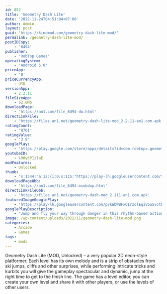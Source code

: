 ```yaml
---
id: 852
title: 'Geometry Dash Lite'
date: '2022-11-24T04:51:04+07:00'
author: Admin
layout: post
guid: 'https://kindmod.com/geometry-dash-lite-mod/'
permalink: /geometry-dash-lite-mod/
postIDCopy:
    - '6494'
publisher:
    - 'RobTop Games'
operatingSystem:
    - 'Android 5.0'
priceApp:
    - '0'
priceCurrencyApp:
    - USD
versionApp:
    - 2.2.11
fileSizeApp:
    - 62.6Mb
downloadPage:
    - 'https://an1.com/file_6494-dw.html'
directLinkFile:
    - 'https://files.an1.net/geometry-dash-lite-mod_2.2.11-an1.com.apk'
ratingCount:
    - '8761'
ratingValue:
    - '3.9'
googlePlay:
    - 'https://play.google.com/store/apps/details?id=com.robtopx.geometryjumplite'
youtubeID:
    - k90y6PIzIaE
modFeatures:
    - Unlocked
thumb:
    - 's:1544:"a:12:{i:0;s:115:"https://play-lh.googleusercontent.com/tr8F3wHLv-H_n0ZuXSmGbYRnfFp9cLbQ1ZMRE-m5vrW-YOM0aeCYnIfhBK6GyFh9pJk=w526-h296";i:1;s:115:"https://play-lh.googleusercontent.com/-Q0_MvAfKS5EliTc0d5IEbD1jygxyY8IC82d2UwGMNimpe6D77VcwOaFe9c407Slw8I=w526-h296";i:2;s:115:"https://play-lh.googleusercontent.com/iQNmj0V2spJ0hMH1ZxSJ8f_TiNhHvMTOF-x5pZDKP9zF2deZYhFMsifGIUKBM_N9LJI=w526-h296";i:3;s:115:"https://play-lh.googleusercontent.com/r-8__UNM6HvvkJ6YRKxsLFkqQWFE9lJGEdO6cowSPsdSWgkB9sp5TZUiAQ4V25CORV0=w526-h296";i:4;s:114:"https://play-lh.googleusercontent.com/uoAwgH03jCS1uFHUZIJFlm7y45P3N3OqyJxLhUjiEuuLpnL5meBZr2jJUVjKv5BNoA=w526-h296";i:5;s:116:"https://play-lh.googleusercontent.com/h-hqQ2Ubx4hiWU0hw31SG96KZyJ_30v7Xuy4eyEd6oyK6jXkOnntYM9Urv11Vcsxb9bz=w526-h296";i:6;s:115:"https://play-lh.googleusercontent.com/HUCaqaC9yFw_wsD-XrthH0MSnoP6kHY0XExkVn2cOlWcRJmnHOgNPRfUta8a_46are8=w526-h296";i:7;s:115:"https://play-lh.googleusercontent.com/gcGRgksY1K34M7Sz2DUsvALAVVaQiSgaHxFoIzIj4pS1ohGOEuR8FEM7ypKdNgs7hWI=w526-h296";i:8;s:115:"https://play-lh.googleusercontent.com/9CJybxxEuVHhAcUiwBMR3v9GRQmTkbdnLEbOmC5heOmSxOcBgNey_MDz__gbmm4A8WE=w526-h296";i:9;s:115:"https://play-lh.googleusercontent.com/AANh8jaMTekkOk-YkXKQLQp39GHpNfzOdD5kYNHvNLvztPYyGBTpujqc7h5oxlAhZCU=w526-h296";i:10;s:115:"https://play-lh.googleusercontent.com/zZNK_wP6vndo4IXQwApZYpoOU8e7b0aWcqhTvKzdgGCnBdS3Ojh-myn7teGL5U3pGxU=w526-h296";i:11;s:114:"https://play-lh.googleusercontent.com/AKHIFjh59DgS414EnQvJpKKO5-0EKock_xz8qlufBbxW7W-qibNN_8edIViLITxyvA=w526-h296";}";'
downloadPageObb:
    - 'https://an1.com/file_6494-osobdop.html'
directLinkFileObb:
    - 'https://files.an1.net/geometry-dash-mod_2.111-an1.com.apk'
featuredImageGooglePlay:
    - 'https://play-lh.googleusercontent.com/p7kWbWBFxQIrzolEqiV5uSvctLeyssZvBV7UBOX29wzZI52IdcSs4qCB_zsQJL1mt9A'
googlePlayDescription:
    - 'Jump and fly your way through danger in this rhythm-based action platformer!. Prepare for a near impossible challenge in the world of Geometry Dash. Push your skills to the limit as you jump, fly and flip your way through dangerous passages and spiky obstacles.. Simple one touch game play that will keep you entertained for hours!'
image: /wp-content/uploads/2022/11/geometry-dash-lite-mod.png
categories:
    - Arcade
    - Games
tags:
    - mods
---
```


Geometry Dash Lite (MOD, Unlocked) – a very popular 2D neon-style platformer. Each level has its own melody and is a strip of obstacles from ski jumps, cliffs and other surprises, while performing intricate tricks and kurbits you will give the gameplay spectacular and dynamic, jump at the right time to get to the finish line. The game has a level editor, you can create your own level and share it with other players, or use the levels of other users.